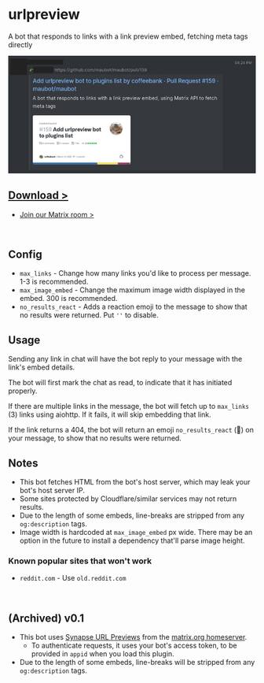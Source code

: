 # urlpreview

A bot that responds to links with a link preview embed, fetching meta tags directly

![preview.jpg](preview.jpg)

## [Download >](releases)

- [Join our Matrix room >](../../../#readme)

<br>


## Config

- `max_links` - Change how many links you'd like to process per message. 1-3 is recommended.
- `max_image_embed` - Change the maximum image width displayed in the embed. 300 is recommended.
- `no_results_react` - Adds a reaction emoji to the message to show that no results were returned. Put `''` to disable.


## Usage

Sending any link in chat will have the bot reply to your message with the link's embed details.

The bot will first mark the chat as read, to indicate that it has initiated properly.

If there are multiple links in the message, the bot will fetch up to `max_links` (3) links using aiohttp. If it fails, it will skip embedding that link.

If the link returns a 404, the bot will return an emoji `no_results_react` (💨) on your message, to show that no results were returned.


## Notes

- This bot fetches HTML from the bot's host server, which may leak your bot's host server IP.
- Some sites protected by Cloudflare/similar services may not return results.
- Due to the length of some embeds, line-breaks are stripped from any `og:description` tags.
- Image width is hardcoded at `max_image_embed` px wide. There may be an option in the future to install a dependency that'll parse image height.

### Known popular sites that won't work

- `reddit.com` - Use `old.reddit.com`

<br />

## (Archived) v0.1

- This bot uses [Synapse URL Previews](https://matrix-org.github.io/synapse/latest/setup/installation.html?highlight=url%20previews#url-previews) from the [matrix.org homeserver](https://matrix.org/legal/terms-and-conditions/).
  - To authenticate requests, it uses your bot's access token, to be provided in `appid` when you load this plugin.
- Due to the length of some embeds, line-breaks will be stripped from any `og:description` tags.
